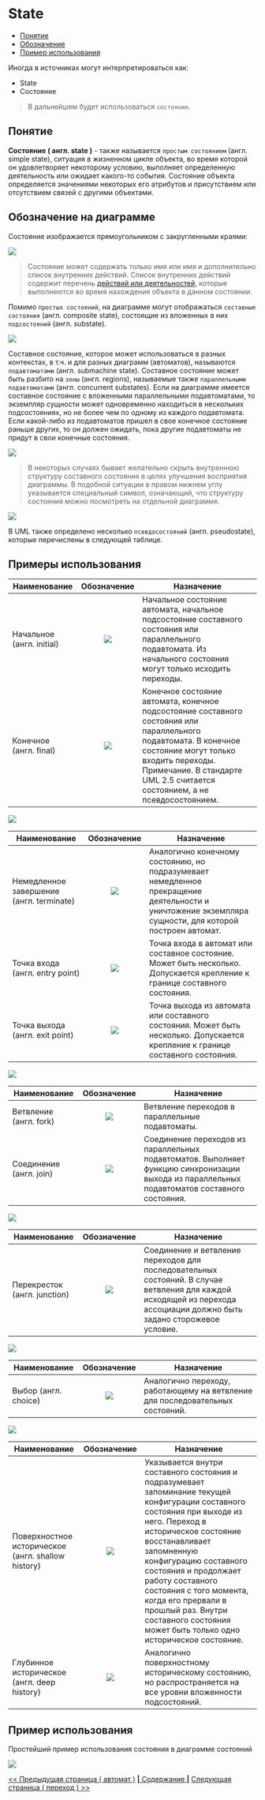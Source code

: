 # State

- [Понятие](#понятие)<br/>
- [Обозначение](#обозначение-на-диаграмме)<br/>
- [Пример использования](#примеры-использования)<br/>

Иногда в источниках могут интерпретироваться как:

- State
- Состояние

> В дальнейшем будет использоваться `состояние`.

## Понятие

**Состояние ( англ. state )** - также называется `простым состоянием` (англ. simple state), ситуация в жизненном цикле объекта, во время которой он удовлетворяет некоторому условию, выполняет определенную деятельность или ожидает какого-то события. Состояние объекта определяется значениями некоторых его атрибутов и присутствием или отсутствием связей с другими объектами.

## Обозначение на диаграмме

Состояние изображается прямоугольником с закругленными краями:

![](/assets/diagram-state/state.png)

> Состояние может содержать только имя или имя и дополнительно список внутренних действий. Список внутренних действий содержит перечень [действий или деятельностей](./action-and-activity.md), которые выполняются во время нахождения объекта в данном состоянии.

Помимо `простых состояний`, на диаграмме могут отображаться `составные состояния` (англ. composite state), состоящие из вложенных в них `подсостояний` (англ. substate).

![](/assets/diagram-state/composite-state.png)

Составное состояние, которое может использоваться в разных контекстах, в т.ч. и для разных диаграмм (автоматов), называются `подавтоматами` (англ. submachine state). Составное состояние может быть разбито на `зоны` (англ. regions), называемые также `параллельными подавтоматами` (англ. concurrent substates). Если на диаграмме имеется составное состояние с вложенными параллельными подавтоматами, то экземпляр сущности может одновременно находиться в нескольких подсостояниях, но не более чем по одному из каждого подавтомата. Если какой-либо из подавтоматов пришел в свое конечное состояние раньше других, то он должен ожидать, пока другие подавтоматы не придут в свои конечные состояния.

![](/assets/diagram-state/submachine-state-example.png)

> В некоторых случаях бывает желательно скрыть внутреннюю структуру составного состояния в целях улучшения восприятия диаграммы. В подобной ситуации в правом нижнем углу указывается специальный символ, означающий, что структуру состояния можно посмотреть на отдельной диаграмме.

![](/assets/diagram-state/shadow-state.png)

В UML также определено несколько `псевдосостояний` (англ. pseudostate), которые перечислены в следующей таблице.

## Примеры использования

| Наименование              |             Обозначение              | Назначение                                                                                                                                                                                                                              |
| ------------------------- | :----------------------------------: | --------------------------------------------------------------------------------------------------------------------------------------------------------------------------------------------------------------------------------------- |
| Начальное (англ. initial) | ![](/assets/diagram-state/start.png) | Начальное состояние автомата, начальное подсостояние составного состояния или параллельного подавтомата. Из начального состояния могут только исходить переходы.                                                                        |
| Конечное (англ. final)    |  ![](/assets/diagram-state/end.png)  | Конечное состояние автомата, конечное подсостояние составного состояния или параллельного подавтомата. В конечное состояние могут только входить переходы. Примечание. В стандарте UML 2.5 считается состоянием, а не псевдосостоянием. |

![](../img/uml_state_08.png)

| Наименование                             |               Обозначение                | Назначение                                                                                                                                             |
| ---------------------------------------- | :--------------------------------------: | ------------------------------------------------------------------------------------------------------------------------------------------------------ |
| Немедленное завершение (англ. terminate) | ![](/assets/diagram-state/terminate.png) | Аналогично конечному состоянию, но подразумевает немедленное прекращение деятельности и уничтожение экземпляра сущности, для которой построен автомат. |
| Точка входа (англ. entry point)          |   ![](/assets/diagram-state/entry.png)   | Точка входа в автомат или составное состояние. Может быть несколько. Допускается крепление к границе составного состояния.                             |
| Точка выхода (англ. exit point)          |   ![](/assets/diagram-state/exit.png)    | Точка выхода из автомата или составного состояния. Может быть несколько. Допускается крепление к границе составного состояния.                         |

![](../img/uml_state_13.png)

| Наименование            |             Обозначение             | Назначение                                                                                                                                   |
| ----------------------- | :---------------------------------: | -------------------------------------------------------------------------------------------------------------------------------------------- |
| Ветвление (англ. fork)  | ![](/assets/diagram-state/fork.png) | Ветвление переходов в параллельные подавтоматы.                                                                                              |
| Соединение (англ. join) | ![](/assets/diagram-state/join.png) | Соединение переходов из параллельных подавтоматов. Выполняет функцию синхронизации выхода из параллельных подавтоматов составного состояния. |

![](../img/uml_state_16.png)

| Наименование                 |            Обозначение             | Назначение                                                                                                                                                             |
| ---------------------------- | :--------------------------------: | ---------------------------------------------------------------------------------------------------------------------------------------------------------------------- |
| Перекресток (англ. junction) | ![](/assets/diagram-state/end.png) | Соединение и ветвление переходов для последовательных состояний. В случае ветвления для каждой исходящей из перехода ассоциации должно быть задано сторожевое условие. |

![](../img/uml_state_17.png)

| Наименование         |              Обозначение              | Назначение                                                                    |
| -------------------- | :-----------------------------------: | ----------------------------------------------------------------------------- |
| Выбор (англ. choice) | ![](/assets/diagram-state/choice.png) | Аналогично переходу, работающему на ветвление для последовательных состояний. |

![](../img/uml_state_19.png)

| Наименование                                       |                  Обозначение                   | Назначение                                                                                                                                                                                                                                                                                                                                                                                             |
| -------------------------------------------------- | :--------------------------------------------: | ------------------------------------------------------------------------------------------------------------------------------------------------------------------------------------------------------------------------------------------------------------------------------------------------------------------------------------------------------------------------------------------------------ |
| Поверхностное историческое (англ. shallow history) | ![](/assets/diagram-state/shallow-history.png) | Указывается внутри составного состояния и подразумевает запоминание текущей конфигурации составного состояния при выходе из него. Переход в историческое состояние восстанавливает запомненную конфигурацию составного состояния и продолжает работу составного состояния с того момента, когда его прервали в прошлый раз. Внутри составного состояния может быть только одно историческое состояние. |
| Глубинное историческое (англ. deep history)        |  ![](/assets/diagram-state/deep-history.png)   | Аналогично поверхностному историческому состоянию, но распространяется на все уровни вложенности подсостояний.                                                                                                                                                                                                                                                                                         |

## Пример использования

Простейший пример использования состояния в диаграмме состояний

![](/assets/diagram-state/diagram-example.png)

[<< Предыдущая страница ( автомат )](./state-machine.md)
[**|** Содержание **|**](./README.md)
[Следующая страница ( переход ) >>](./transition.md)
